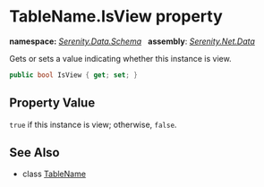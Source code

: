 # TableName.IsView property
**namespace:** *[Serenity.Data.Schema](../../README.md#serenity.data.schema-namespace)*   **assembly**: *[Serenity.Net.Data](../../README.md)*

Gets or sets a value indicating whether this instance is view.

```csharp
public bool IsView { get; set; }
```

## Property Value

`true` if this instance is view; otherwise, `false`.

## See Also

* class [TableName](../TableName.md)